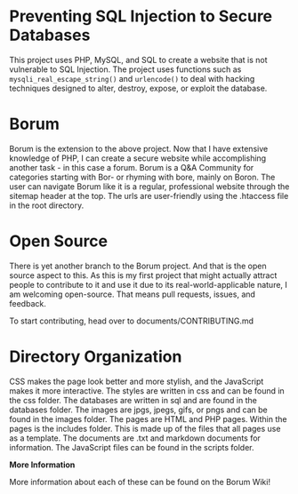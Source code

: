 # Preventing SQL Injection to Secure Databases

This project uses PHP, MySQL, and SQL to create a website that is not vulnerable to SQL Injection. The project uses functions such as `mysqli_real_escape_string()` and `urlencode()` to deal with hacking techniques designed to alter, destroy, expose, or exploit the database. 

# Borum

Borum is the extension to the above project. Now that I have extensive knowledge of PHP, I can create a secure website while accomplishing another task - in this case a forum. Borum is a Q&A Community for categories starting with Bor- or rhyming with bore, mainly on Boron. The user can navigate Borum like it is a regular, professional website through the sitemap header at the top. The urls are user-friendly using the .htaccess file in the root directory. 

# Open Source

There is yet another branch to the Borum project. And that is the open source aspect to this. As this is my first project that might actually attract people to contribute to it and use it due to its real-world-applicable nature, I am welcoming open-source. That means pull requests, issues, and feedback. 

To start contributing, head over to documents/CONTRIBUTING.md

# Directory Organization

CSS makes the page look better and more stylish, and the JavaScript makes it more interactive. The styles are written in css and can be found in the css folder. The databases are written in sql and are found in the databases folder. The images are jpgs, jpegs, gifs, or pngs and can be found in the images folder. The pages are HTML and PHP pages. Within the pages is the includes folder. This is made up of the files that all pages use as a template. The documents are .txt and markdown documents for information. The JavaScript files can be found in the scripts folder. 

**More Information**

More information about each of these can be found on the Borum Wiki!

